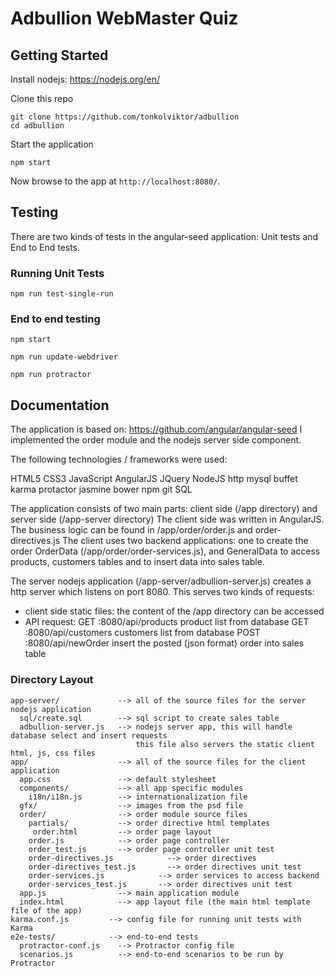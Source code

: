# Adbullion WebMaster Quiz

## Getting Started

Install nodejs: https://nodejs.org/en/

Clone this repo
```
git clone https://github.com/tonkolviktor/adbullion
cd adbullion
```

Start the application
```
npm start
```
Now browse to the app at `http://localhost:8080/`.

## Testing

There are two kinds of tests in the angular-seed application: Unit tests and End to End tests.

### Running Unit Tests

```
npm run test-single-run
```

### End to end testing

```
npm start
```

```
npm run update-webdriver
```

```
npm run protractor
```


## Documentation

The application is based on: https://github.com/angular/angular-seed
I implemented the order module and the nodejs server side component.

The following technologies / frameworks were used:

HTML5
CSS3
JavaScript
 AngularJS
 JQuery
 NodeJS
  http
  mysql
  buffet
 karma
 protactor
 jasmine
 bower
 npm
git
SQL

The application consists of two main parts: client side (/app directory) and server side (/app-server directory)
The client side was written in AngularJS. The business logic can be found in /app/order/order.js and order-directives.js
The client uses two backend applications: one to create the order OrderData (/app/order/order-services.js),
and GeneralData to access products, customers tables and to insert data into sales table.

The server nodejs application (/app-server/adbullion-server.js) creates a http server which listens on port 8080.
This serves two kinds of requests:
 - client side static files: the content of the /app directory can be accessed
 - API request:
    GET <host>:8080/api/products product list from database
    GET <host>:8080/api/customers customers list from database
    POST <host>:8080/api/newOrder insert the posted (json format) order into sales table

### Directory Layout

```
app-server/             --> all of the source files for the server nodejs application
  sql/create.sql        --> sql script to create sales table
  adbullion-server.js   --> nodejs server app, this will handle database select and insert requests
                            this file also servers the static client html, js, css files
app/                    --> all of the source files for the client application
  app.css               --> default stylesheet
  components/           --> all app specific modules
    i18n/i18n.js        --> internationalization file
  gfx/                  --> images from the psd file
  order/                --> order module source files
    partials/           --> order directive html templates
     order.html         --> order page layout
    order.js            --> order page controller
    order_test.js       --> order page controller unit test
    order-directives.js            --> order directives
    order-directives_test.js       --> order directives unit test
    order-services.js            --> order services to access backend
    order-services_test.js       --> order directives unit test
  app.js                --> main application module
  index.html            --> app layout file (the main html template file of the app)
karma.conf.js         --> config file for running unit tests with Karma
e2e-tests/            --> end-to-end tests
  protractor-conf.js    --> Protractor config file
  scenarios.js          --> end-to-end scenarios to be run by Protractor
```